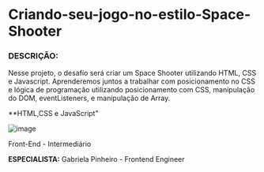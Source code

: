 # Criando-seu-jogo-no-estilo-Space-Shooter

### DESCRIÇÃO:

Nesse projeto, o desafio será criar um Space Shooter utilizando HTML, CSS e Javascript. Aprenderemos juntos a trabalhar com posicionamento no CSS e lógica de programação utilizando posicionamento com CSS, manipulação do DOM, eventListeners, e manipulação de Array.  

**HTML,CSS e JavaScript"

![image](https://user-images.githubusercontent.com/71729281/161632877-bbb69cab-c858-4e4d-a0de-4b43cb3dd056.png)

Front-End   - Intermediário

**ESPECIALISTA:** Gabriela Pinheiro - Frontend Engineer
